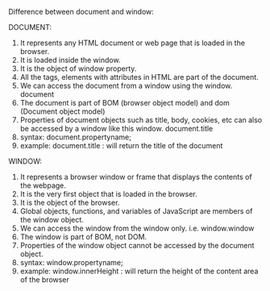 Difference between document and window:

DOCUMENT:
1.	It represents any HTML document or web page that is loaded in the browser.
2.	It is loaded inside the window.
3.	It is the object of window property.
4.	All the tags, elements with attributes in HTML are part of the document.
5.	We can access the document from a window using the window. document
6.	The document is part of BOM (browser object model) and dom (Document object model)
7.	Properties of document objects such as title, body, cookies, etc can also be accessed by a window like this window. document.title
8.	syntax:
document.propertyname;
9.	example:
document.title :  will return the title of the document

WINDOW:
1.	It represents a browser window or frame that displays the contents of the webpage.   
2.	It is the very first object that is loaded in the browser.
3.	It is the object of the browser.
4.	Global objects, functions, and variables of JavaScript are members of the window object.
5.	We can access the window from the window only. i.e. window.window
6.	The window is part of BOM, not DOM.
7.	Properties of the window object cannot be accessed by the document object.
8.	syntax:
window.propertyname;
9.	example:
window.innerHeight : will return the height of the content area of the browser
